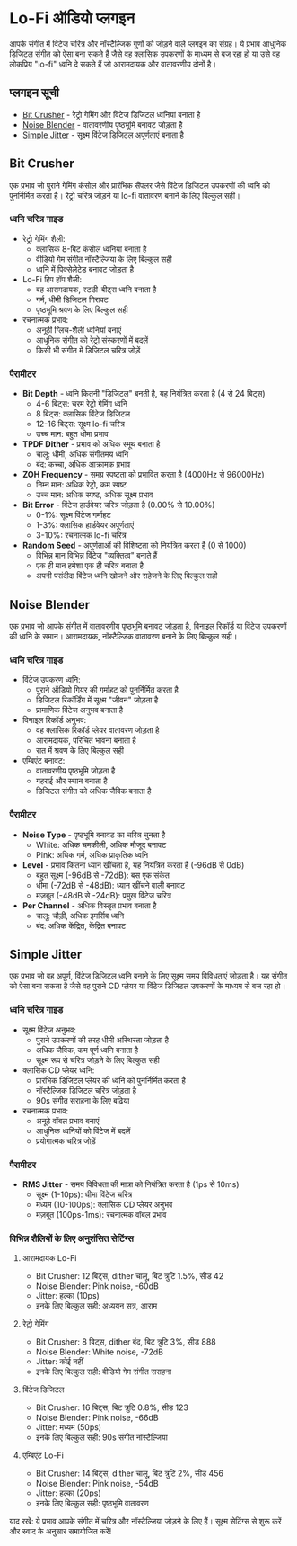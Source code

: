 # Lo-Fi ऑडियो प्लगइन

आपके संगीत में विंटेज चरित्र और नॉस्टैल्जिक गुणों को जोड़ने वाले प्लगइन का संग्रह। ये प्रभाव आधुनिक डिजिटल संगीत को ऐसा बना सकते हैं जैसे वह क्लासिक उपकरणों के माध्यम से बज रहा हो या उसे वह लोकप्रिय "lo-fi" ध्वनि दे सकते हैं जो आरामदायक और वातावरणीय दोनों है।

## प्लगइन सूची

- [Bit Crusher](#bit-crusher) - रेट्रो गेमिंग और विंटेज डिजिटल ध्वनियां बनाता है
- [Noise Blender](#noise-blender) - वातावरणीय पृष्ठभूमि बनावट जोड़ता है
- [Simple Jitter](#simple-jitter) - सूक्ष्म विंटेज डिजिटल अपूर्णताएं बनाता है

## Bit Crusher

एक प्रभाव जो पुराने गेमिंग कंसोल और प्रारंभिक सैंपलर जैसे विंटेज डिजिटल उपकरणों की ध्वनि को पुनर्निर्मित करता है। रेट्रो चरित्र जोड़ने या lo-fi वातावरण बनाने के लिए बिल्कुल सही।

### ध्वनि चरित्र गाइड
- रेट्रो गेमिंग शैली:
  - क्लासिक 8-बिट कंसोल ध्वनियां बनाता है
  - वीडियो गेम संगीत नॉस्टैल्जिया के लिए बिल्कुल सही
  - ध्वनि में पिक्सेलेटेड बनावट जोड़ता है
- Lo-Fi हिप हॉप शैली:
  - वह आरामदायक, स्टडी-बीट्स ध्वनि बनाता है
  - गर्म, धीमी डिजिटल गिरावट
  - पृष्ठभूमि श्रवण के लिए बिल्कुल सही
- रचनात्मक प्रभाव:
  - अनूठी ग्लिच-शैली ध्वनियां बनाएं
  - आधुनिक संगीत को रेट्रो संस्करणों में बदलें
  - किसी भी संगीत में डिजिटल चरित्र जोड़ें

### पैरामीटर
- **Bit Depth** - ध्वनि कितनी "डिजिटल" बनती है, यह नियंत्रित करता है (4 से 24 बिट्स)
  - 4-6 बिट्स: चरम रेट्रो गेमिंग ध्वनि
  - 8 बिट्स: क्लासिक विंटेज डिजिटल
  - 12-16 बिट्स: सूक्ष्म lo-fi चरित्र
  - उच्च मान: बहुत धीमा प्रभाव
- **TPDF Dither** - प्रभाव को अधिक स्मूथ बनाता है
  - चालू: धीमी, अधिक संगीतमय ध्वनि
  - बंद: कच्चा, अधिक आक्रामक प्रभाव
- **ZOH Frequency** - समग्र स्पष्टता को प्रभावित करता है (4000Hz से 96000Hz)
  - निम्न मान: अधिक रेट्रो, कम स्पष्ट
  - उच्च मान: अधिक स्पष्ट, अधिक सूक्ष्म प्रभाव
- **Bit Error** - विंटेज हार्डवेयर चरित्र जोड़ता है (0.00% से 10.00%)
  - 0-1%: सूक्ष्म विंटेज गर्माहट
  - 1-3%: क्लासिक हार्डवेयर अपूर्णताएं
  - 3-10%: रचनात्मक lo-fi चरित्र
- **Random Seed** - अपूर्णताओं की विशिष्टता को नियंत्रित करता है (0 से 1000)
  - विभिन्न मान विभिन्न विंटेज "व्यक्तित्व" बनाते हैं
  - एक ही मान हमेशा एक ही चरित्र बनाता है
  - अपनी पसंदीदा विंटेज ध्वनि खोजने और सहेजने के लिए बिल्कुल सही

## Noise Blender

एक प्रभाव जो आपके संगीत में वातावरणीय पृष्ठभूमि बनावट जोड़ता है, विनाइल रिकॉर्ड या विंटेज उपकरणों की ध्वनि के समान। आरामदायक, नॉस्टैल्जिक वातावरण बनाने के लिए बिल्कुल सही।

### ध्वनि चरित्र गाइड
- विंटेज उपकरण ध्वनि:
  - पुराने ऑडियो गियर की गर्माहट को पुनर्निर्मित करता है
  - डिजिटल रिकॉर्डिंग में सूक्ष्म "जीवन" जोड़ता है
  - प्रामाणिक विंटेज अनुभव बनाता है
- विनाइल रिकॉर्ड अनुभव:
  - वह क्लासिक रिकॉर्ड प्लेयर वातावरण जोड़ता है
  - आरामदायक, परिचित भावना बनाता है
  - रात में श्रवण के लिए बिल्कुल सही
- एम्बिएंट बनावट:
  - वातावरणीय पृष्ठभूमि जोड़ता है
  - गहराई और स्थान बनाता है
  - डिजिटल संगीत को अधिक जैविक बनाता है

### पैरामीटर
- **Noise Type** - पृष्ठभूमि बनावट का चरित्र चुनता है
  - White: अधिक चमकीली, अधिक मौजूद बनावट
  - Pink: अधिक गर्म, अधिक प्राकृतिक ध्वनि
- **Level** - प्रभाव कितना ध्यान खींचता है, यह नियंत्रित करता है (-96dB से 0dB)
  - बहुत सूक्ष्म (-96dB से -72dB): बस एक संकेत
  - धीमा (-72dB से -48dB): ध्यान खींचने वाली बनावट
  - मज़बूत (-48dB से -24dB): प्रमुख विंटेज चरित्र
- **Per Channel** - अधिक विस्तृत प्रभाव बनाता है
  - चालू: चौड़ी, अधिक इमर्सिव ध्वनि
  - बंद: अधिक केंद्रित, केंद्रित बनावट

## Simple Jitter

एक प्रभाव जो वह अपूर्ण, विंटेज डिजिटल ध्वनि बनाने के लिए सूक्ष्म समय विविधताएं जोड़ता है। यह संगीत को ऐसा बना सकता है जैसे वह पुराने CD प्लेयर या विंटेज डिजिटल उपकरणों के माध्यम से बज रहा हो।

### ध्वनि चरित्र गाइड
- सूक्ष्म विंटेज अनुभव:
  - पुराने उपकरणों की तरह धीमी अस्थिरता जोड़ता है
  - अधिक जैविक, कम पूर्ण ध्वनि बनाता है
  - सूक्ष्म रूप से चरित्र जोड़ने के लिए बिल्कुल सही
- क्लासिक CD प्लेयर ध्वनि:
  - प्रारंभिक डिजिटल प्लेयर की ध्वनि को पुनर्निर्मित करता है
  - नॉस्टैल्जिक डिजिटल चरित्र जोड़ता है
  - 90s संगीत सराहना के लिए बढ़िया
- रचनात्मक प्रभाव:
  - अनूठे वॉबल प्रभाव बनाएं
  - आधुनिक ध्वनियों को विंटेज में बदलें
  - प्रयोगात्मक चरित्र जोड़ें

### पैरामीटर
- **RMS Jitter** - समय विविधता की मात्रा को नियंत्रित करता है (1ps से 10ms)
  - सूक्ष्म (1-10ps): धीमा विंटेज चरित्र
  - मध्यम (10-100ps): क्लासिक CD प्लेयर अनुभव
  - मज़बूत (100ps-1ms): रचनात्मक वॉबल प्रभाव

### विभिन्न शैलियों के लिए अनुशंसित सेटिंग्स

1. आरामदायक Lo-Fi
   - Bit Crusher: 12 बिट्स, dither चालू, बिट त्रुटि 1.5%, सीड 42
   - Noise Blender: Pink noise, -60dB
   - Jitter: हल्का (10ps)
   - इनके लिए बिल्कुल सही: अध्ययन सत्र, आराम

2. रेट्रो गेमिंग
   - Bit Crusher: 8 बिट्स, dither बंद, बिट त्रुटि 3%, सीड 888
   - Noise Blender: White noise, -72dB
   - Jitter: कोई नहीं
   - इनके लिए बिल्कुल सही: वीडियो गेम संगीत सराहना

3. विंटेज डिजिटल
   - Bit Crusher: 16 बिट्स, बिट त्रुटि 0.8%, सीड 123
   - Noise Blender: Pink noise, -66dB
   - Jitter: मध्यम (50ps)
   - इनके लिए बिल्कुल सही: 90s संगीत नॉस्टैल्जिया

4. एम्बिएंट Lo-Fi
   - Bit Crusher: 14 बिट्स, dither चालू, बिट त्रुटि 2%, सीड 456
   - Noise Blender: Pink noise, -54dB
   - Jitter: हल्का (20ps)
   - इनके लिए बिल्कुल सही: पृष्ठभूमि वातावरण

याद रखें: ये प्रभाव आपके संगीत में चरित्र और नॉस्टैल्जिया जोड़ने के लिए हैं। सूक्ष्म सेटिंग्स से शुरू करें और स्वाद के अनुसार समायोजित करें!
